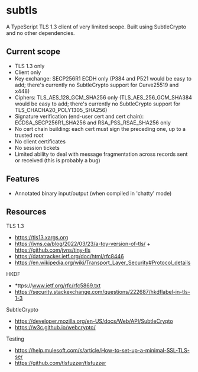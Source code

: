 # subtls

A TypeScript TLS 1.3 client of very limited scope. Built using SubtleCrypto and no other dependencies.


## Current scope

* TLS 1.3 only
* Client only
* Key exchange: SECP256R1 ECDH only (P384 and P521 would be easy to add; there's currently no SubtleCrypto support for  Curve25519 and x448)
* Ciphers: TLS_AES_128_GCM_SHA256 only (TLS_AES_256_GCM_SHA384 would be easy to add; there's currently no SubtleCrypto support for TLS_CHACHA20_POLY1305_SHA256)
* Signature verification (end-user cert and cert chain): ECDSA_SECP256R1_SHA256 and RSA_PSS_RSAE_SHA256 only
* No cert chain building: each cert must sign the preceding one, up to a trusted root
* No client certificates 
* No session tickets
* Limited ability to deal with message fragmentation across records sent or received (this is probably a bug)


## Features

* Annotated binary input/output (when compiled in 'chatty' mode)


## Resources

TLS 1.3

* https://tls13.xargs.org
* https://jvns.ca/blog/2022/03/23/a-toy-version-of-tls/ + https://github.com/jvns/tiny-tls
* https://datatracker.ietf.org/doc/html/rfc8446
* https://en.wikipedia.org/wiki/Transport_Layer_Security#Protocol_details

HKDF

* *ttps://www.ietf.org/rfc/rfc5869.txt
* https://security.stackexchange.com/questions/222687/hkdflabel-in-tls-1-3

SubtleCrypto

* https://developer.mozilla.org/en-US/docs/Web/API/SubtleCrypto
* https://w3c.github.io/webcrypto/

Testing

* https://help.mulesoft.com/s/article/How-to-set-up-a-minimal-SSL-TLS-ser
* https://github.com/tlsfuzzer/tlsfuzzer
